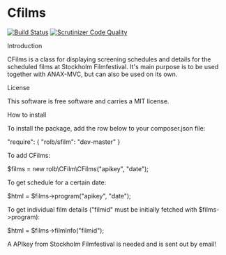 # Cfilms
[![Build Status](https://travis-ci.org/rolb15/CFilm.svg?branch=master)](https://travis-ci.org/rolb15/CFilm)
[![Scrutinizer Code Quality](https://scrutinizer-ci.com/g/rolb15/CFilm/badges/quality-score.png?b=master)](https://scrutinizer-ci.com/g/rolb15/CFilm/?branch=master)

Introduction

CFilms is a class for displaying screening schedules and details for the scheduled films at Stockholm Filmfestival. 
It's main purpose is to be used together with ANAX-MVC, but can also be used on its own.

License

This software is free software and carries a MIT license.

How to install

To install the package, add the row below to your composer.json file:

"require": {
   "rolb/sfilm": "dev-master"
}

To add CFilms:

$films = new rolb\CFilm\CFilms("apikey", "date");

To get schedule for a certain date:

$html = $films->program("apikey", "date");


To get individual film details ("filmid" must be initially fetched with $films->program):

$html = $films->filmInfo("filmid");



A APIkey from Stockholm Filmfestival is needed and is sent out by email!


